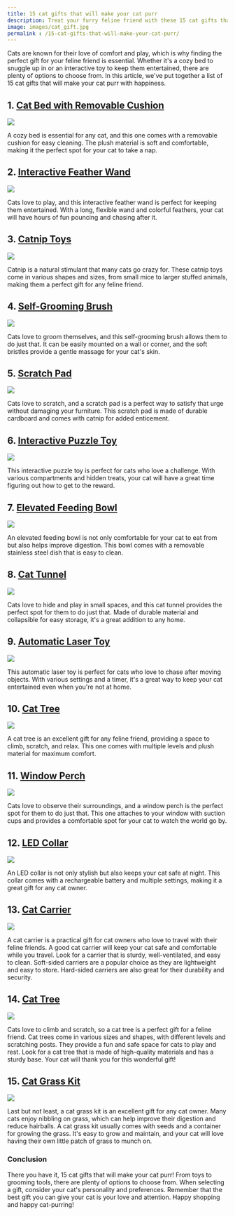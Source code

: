 ```yaml
---
title: 15 cat gifts that will make your cat purr
description: Treat your furry feline friend with these 15 cat gifts that are guaranteed to make them purr with delight. From cozy beds to interactive toys, we have everything you need to spoil your beloved cat.
image: images/cat_gift.jpg
permalink : /15-cat-gifts-that-will-make-your-cat-purr/
---
```


Cats are known for their love of comfort and play, which is why finding the perfect gift for your feline friend is essential. Whether it's a cozy bed to snuggle up in or an interactive toy to keep them entertained, there are plenty of options to choose from. In this article, we've put together a list of 15 cat gifts that will make your cat purr with happiness.

## 1. [Cat Bed with Removable Cushion](https://amzn.to/4dBGW5O)

<a href="https://a.co/d/gtBA0mt" target="_blank"><img border="0" src="//ws-na.amazon-adsystem.com/widgets/q?_encoding=UTF8&ASIN=B09NNPCRW5&Format=_SL160_&ID=AsinImage&MarketPlace=US&ServiceVersion=20070822&WS=1&tag=forpetswith01-20&language=en_US" ></a><img src="https://m.media-amazon.com/images/I/81BFFwwcLML.__AC_SX300_SY300_QL70_FMwebp_.jpg" width="1" height="1" border="0" alt="" style="border:none !important; margin:0px !important;" />

A cozy bed is essential for any cat, and this one comes with a removable cushion for easy cleaning. The plush material is soft and comfortable, making it the perfect spot for your cat to take a nap.

## 2. [Interactive Feather Wand](https://amzn.to/4kvE7oT)

<a href="https://www.amazon.com/Interactive-Durable-Outdoor-Exercise-Training/dp/B086L77P6B?crid=38ZDSWZGPCFGI&keywords=Interactive+Feather+Wand&qid=1678211082&sprefix=interactive+feather+wand%2Caps%2C221&sr=8-1-spons&psc=1&spLa=ZW5jcnlwdGVkUXVhbGlmaWVyPUEySjA1V0U2V1FWNlBFJmVuY3J5cHRlZElkPUEwNDczNDgxM004V1hDVFJKSEdZVCZlbmNyeXB0ZWRBZElkPUEwMTc0NDIzNkY3VURLMjBKMjNTJndpZGdldE5hbWU9c3BfYXRmJmFjdGlvbj1jbGlja1JlZGlyZWN0JmRvTm90TG9nQ2xpY2s9dHJ1ZQ%3D%3D&linkCode=li2&tag=forpetswith01-20&linkId=0350dbbb895e62d14af85f1431452865&language=en_US&ref_=as_li_ss_il" target="_blank"><img border="0" src="https://ws-na.amazon-adsystem.com/widgets/q?_encoding=UTF8&ASIN=B086L77P6B&Format=_SL160_&ID=AsinImage&MarketPlace=US&ServiceVersion=20070822&WS=1&tag=forpetswith01-20&language=en_US" ></a><img src="https://m.media-amazon.com/images/I/816Nyel0tgL.__AC_SX300_SY300_QL70_FMwebp_.jpg" width="1" height="1" border="0" alt="" style="border:none !important; margin:0px !important;" />

Cats love to play, and this interactive feather wand is perfect for keeping them entertained. With a long, flexible wand and colorful feathers, your cat will have hours of fun pouncing and chasing after it.

## 3. [Catnip Toys](https://amzn.to/4kco2F1)

<a href="https://www.amazon.com/SmartyKat-Skitter-Critters-Catnip-Value/dp/B01LZAR8NO?crid=184HW308KOFMO&keywords=Catnip+Toys&qid=1678211141&sprefix=catnip+toys%2Caps%2C288&sr=8-5&linkCode=li2&tag=forpetswith01-20&linkId=0daaf48f3c36ca2f1f3fe4968b7cd407&language=en_US&ref_=as_li_ss_il" target="_blank"><img border="0" src="//ws-na.amazon-adsystem.com/widgets/q?_encoding=UTF8&ASIN=B01LZAR8NO&Format=_SL160_&ID=AsinImage&MarketPlace=US&ServiceVersion=20070822&WS=1&tag=forpetswith01-20&language=en_US" ></a><img src="https://m.media-amazon.com/images/I/812mpNVZDUL.__AC_SX300_SY300_QL70_FMwebp_.jpg" width="1" height="1" border="0" alt="" style="border:none !important; margin:0px !important;" />

Catnip is a natural stimulant that many cats go crazy for. These catnip toys come in various shapes and sizes, from small mice to larger stuffed animals, making them a perfect gift for any feline friend.

## 4. [Self-Grooming Brush](https://amzn.to/43mpcb7)

<a href="https://www.amazon.com/Hertzko-Self-Cleaning-Slicker-Brush/dp/B00ZGPI3OY?crid=32JQP3ZWVT0O&keywords=Self-Grooming+Brush&qid=1678211209&sprefix=self-grooming+brush%2Caps%2C853&sr=8-1-spons&psc=1&smid=A2ZGEJ0145DF0H&spLa=ZW5jcnlwdGVkUXVhbGlmaWVyPUExOUdZMU5KREpERDZPJmVuY3J5cHRlZElkPUEwNDc2NTk1MUJBU1A3SEkyWFFOOSZlbmNyeXB0ZWRBZElkPUEwNDkxMzE5Mk9ISTdGOTlORjdTJndpZGdldE5hbWU9c3BfYXRmJmFjdGlvbj1jbGlja1JlZGlyZWN0JmRvTm90TG9nQ2xpY2s9dHJ1ZQ%3D%3D&linkCode=li2&tag=forpetswith01-20&linkId=e798bf9349b8a07b18c5f92144ccd2fe&language=en_US&ref_=as_li_ss_il" target="_blank"><img border="0" src="//ws-na.amazon-adsystem.com/widgets/q?_encoding=UTF8&ASIN=B00ZGPI3OY&Format=_SL160_&ID=AsinImage&MarketPlace=US&ServiceVersion=20070822&WS=1&tag=forpetswith01-20&language=en_US" ></a><img src="https://m.media-amazon.com/images/I/31d0kuIQsnL._SX300_SY300_QL70_FMwebp_.jpg" width="1" height="1" border="0" alt="" style="border:none !important; margin:0px !important;" />

Cats love to groom themselves, and this self-grooming brush allows them to do just that. It can be easily mounted on a wall or corner, and the soft bristles provide a gentle massage for your cat's skin.

## 5. [Scratch Pad](https://amzn.to/4je7CKP)

<a href="https://www.amazon.com/COCHING-Scratcher-Cardboard-Scratching-Reversible/dp/B07CZZSVZM?crid=SPS5EQUQT8JE&keywords=Scratch+Pad&qid=1678211266&sprefix=scratch+pad%2Caps%2C343&sr=8-1-spons&psc=1&spLa=ZW5jcnlwdGVkUXVhbGlmaWVyPUExMkZNNkpHQVJTV1NCJmVuY3J5cHRlZElkPUEwOTk4ODE2MkVYRDBQU0VVOVVWVSZlbmNyeXB0ZWRBZElkPUEwMDU4OTQxMVFSVjFPQk9FVlAzRiZ3aWRnZXROYW1lPXNwX2F0ZiZhY3Rpb249Y2xpY2tSZWRpcmVjdCZkb05vdExvZ0NsaWNrPXRydWU%3D&linkCode=li2&tag=forpetswith01-20&linkId=b2771ab4d9e4bc0ec463ccb6bc9689f8&language=en_US&ref_=as_li_ss_il" target="_blank"><img border="0" src="//ws-na.amazon-adsystem.com/widgets/q?_encoding=UTF8&ASIN=B07CZZSVZM&Format=_SL160_&ID=AsinImage&MarketPlace=US&ServiceVersion=20070822&WS=1&tag=forpetswith01-20&language=en_US" ></a><img src="https://m.media-amazon.com/images/I/81iU6-tzlfL._AC_SY450_.jpg" width="1" height="1" border="0" alt="" style="border:none !important; margin:0px !important;" />

Cats love to scratch, and a scratch pad is a perfect way to satisfy that urge without damaging your furniture. This scratch pad is made of durable cardboard and comes with catnip for added enticement.

## 6. [Interactive Puzzle Toy](https://amzn.to/43jQ1Lu)

<a href="https://www.amazon.com/Cat-Amazing-Sliders-Interactive-Puzzle/dp/B07VGN7SJL?crid=3AP5OKVNGT8Y4&keywords=cat+toy+puzzle+interactive+toys&qid=1678211342&sprefix=Interactive+Puzzle+Toy%2Caps%2C245&sr=8-6&linkCode=li2&tag=forpetswith01-20&linkId=48b820b56e40a94f662b0ccdeb371296&language=en_US&ref_=as_li_ss_il" target="_blank"><img border="0" src="//ws-na.amazon-adsystem.com/widgets/q?_encoding=UTF8&ASIN=B07VGN7SJL&Format=_SL160_&ID=AsinImage&MarketPlace=US&ServiceVersion=20070822&WS=1&tag=forpetswith01-20&language=en_US" ></a><img src="https://m.media-amazon.com/images/I/51ANg9SRK9L._AC_SX450_.jpg" width="1" height="1" border="0" alt="" style="border:none !important; margin:0px !important;" />

This interactive puzzle toy is perfect for cats who love a challenge. With various compartments and hidden treats, your cat will have a great time figuring out how to get to the reward.

## 7. [Elevated Feeding Bowl](https://amzn.to/4k8tcl9)

<a href="https://www.amazon.com/Kitty-City-Raised-Stress-Waterer/dp/B081J9D4BG?keywords=elevated+feeding+bowl+cats&qid=1678211405&sprefix=Elevated+Feeding+Bowl+cat%2Caps%2C238&sr=8-6&linkCode=li2&tag=forpetswith01-20&linkId=423133d8d8e73c936f0f3e608af09a48&language=en_US&ref_=as_li_ss_il" target="_blank"><img border="0" src="//ws-na.amazon-adsystem.com/widgets/q?_encoding=UTF8&ASIN=B081J9D4BG&Format=_SL160_&ID=AsinImage&MarketPlace=US&ServiceVersion=20070822&WS=1&tag=forpetswith01-20&language=en_US" ></a><img src="https://m.media-amazon.com/images/I/71R+Cd-By-L._AC_SY450_.jpg" width="1" height="1" border="0" alt="" style="border:none !important; margin:0px !important;" />

An elevated feeding bowl is not only comfortable for your cat to eat from but also helps improve digestion. This bowl comes with a removable stainless steel dish that is easy to clean.

## 8. [Cat Tunnel](https://amzn.to/43yrlPK)

<a href="https://www.amazon.com/Tempcore-Tunnel-Collapsible-Tunnels-Cats%EF%BC%8CKitty/dp/B07YKRPYJH?crid=1WZD76OD85HKX&keywords=Cat+Tunnel&qid=1678211453&sprefix=cat+tunnel%2Caps%2C226&sr=8-1-spons&psc=1&spLa=ZW5jcnlwdGVkUXVhbGlmaWVyPUEyVkE3U1pISEczTDUxJmVuY3J5cHRlZElkPUEwNTg1MjI0M0VERlhaNFpOT1A4NiZlbmNyeXB0ZWRBZElkPUEwNTk4ODgxQ1JQMDkxSzBaNlRUJndpZGdldE5hbWU9c3BfYXRmJmFjdGlvbj1jbGlja1JlZGlyZWN0JmRvTm90TG9nQ2xpY2s9dHJ1ZQ%3D%3D&linkCode=li2&tag=forpetswith01-20&linkId=215bc362d0452e9bffa5342e2d768365&language=en_US&ref_=as_li_ss_il" target="_blank"><img border="0" src="//ws-na.amazon-adsystem.com/widgets/q?_encoding=UTF8&ASIN=B07YKRPYJH&Format=_SL160_&ID=AsinImage&MarketPlace=US&ServiceVersion=20070822&WS=1&tag=forpetswith01-20&language=en_US" ></a><img src="https://m.media-amazon.com/images/I/81IeAlJL5rL._AC_SY450_.jpg" width="1" height="1" border="0" alt="" style="border:none !important; margin:0px !important;" />

Cats love to hide and play in small spaces, and this cat tunnel provides the perfect spot for them to do just that. Made of durable material and collapsible for easy storage, it's a great addition to any home.

## 9. [Automatic Laser Toy](https://amzn.to/4kDHkmB)

<a href="https://www.amazon.com/Cyahvtl-Interactive-Charging-Switchable-Patterns/dp/B09W9YZTXK?content-id=amzn1.sym.db5bdf6b-c3cb-4492-ada6-1426f4f364d5%3Aamzn1.sym.db5bdf6b-c3cb-4492-ada6-1426f4f364d5&crid=2Q9VJWDMYABB7&cv_ct_cx=automatic+laser+toys+for+indoor+cats&keywords=automatic+laser+toys+for+indoor+cats&pd_rd_i=B09W9YZTXK&pd_rd_r=bf7692dd-b405-4aa2-aecd-462484ceaaeb&pd_rd_w=nhyiT&pd_rd_wg=XfySH&pf_rd_p=db5bdf6b-c3cb-4492-ada6-1426f4f364d5&pf_rd_r=CHGBGTW4WWYQH4EKRNKV&qid=1678211518&sprefix=Automatic+Laser+Toy%2Caps%2C297&sr=1-1-a73d1c8c-2fd2-4f19-aa41-2df022bcb241-spons&psc=1&smid=A2HJ704CDW2STO&spLa=ZW5jcnlwdGVkUXVhbGlmaWVyPUEzTlJUVEs1RldPVDZOJmVuY3J5cHRlZElkPUEwOTk4MTQ0MkQ4MFZNRTVGWUhUOCZlbmNyeXB0ZWRBZElkPUEwNzkyMzk5MjVMSVZHVVlQTzVHMiZ3aWRnZXROYW1lPXNwX3NlYXJjaF90aGVtYXRpYyZhY3Rpb249Y2xpY2tSZWRpcmVjdCZkb05vdExvZ0NsaWNrPXRydWU%3D&linkCode=li2&tag=forpetswith01-20&linkId=727c066282ce46369f9e8defee241f40&language=en_US&ref_=as_li_ss_il" target="_blank"><img border="0" src="//ws-na.amazon-adsystem.com/widgets/q?_encoding=UTF8&ASIN=B09W9YZTXK&Format=_SL160_&ID=AsinImage&MarketPlace=US&ServiceVersion=20070822&WS=1&tag=forpetswith01-20&language=en_US" ></a><img src="https://m.media-amazon.com/images/I/51mtukDlGdL._AC_SX425_.jpg" width="1" height="1" border="0" alt="" style="border:none !important; margin:0px !important;" />

This automatic laser toy is perfect for cats who love to chase after moving objects. With various settings and a timer, it's a great way to keep your cat entertained even when you're not at home.

## 10. [Cat Tree](https://amzn.to/4mvD8aa)

<a href="https://www.amazon.com/MECOOL-Scratching-Premium-Scratcher-Scratch/dp/B0921T6QFC?crid=30QCXH9FDYCG&keywords=Cat+Tree&qid=1678211576&sprefix=cat+tree%2Caps%2C242&sr=8-3-spons&psc=1&spLa=ZW5jcnlwdGVkUXVhbGlmaWVyPUEyWUhVNThSVEgzMFBaJmVuY3J5cHRlZElkPUEwNzU0MjQ5MjU1UTk2VFJFNTRUUSZlbmNyeXB0ZWRBZElkPUEwOTM2ODUxM1NVNENZWlFOSFFPMyZ3aWRnZXROYW1lPXNwX2F0ZiZhY3Rpb249Y2xpY2tSZWRpcmVjdCZkb05vdExvZ0NsaWNrPXRydWU%3D&linkCode=li2&tag=forpetswith01-20&linkId=580ee381636c4ebf4296043b16bda4c4&language=en_US&ref_=as_li_ss_il" target="_blank"><img border="0" src="//ws-na.amazon-adsystem.com/widgets/q?_encoding=UTF8&ASIN=B0921T6QFC&Format=_SL160_&ID=AsinImage&MarketPlace=US&ServiceVersion=20070822&WS=1&tag=forpetswith01-20&language=en_US" ></a><img src="Cat Tree" width="1" height="1" border="0" alt="" style="border:none !important; margin:0px !important;" />

A cat tree is an excellent gift for any feline friend, providing a space to climb, scratch, and relax. This one comes with multiple levels and plush material for maximum comfort.

## 11. [Window Perch](https://amzn.to/4jh9Mt4)

<a href="https://www.amazon.com/Window-Hammock-Saving-Mounted-Premium/dp/B07MH7WTSN?keywords=window+perch+for+cats+inside&qid=1678211642&sprefix=Window+Perch%2Caps%2C256&sr=8-2-spons&psc=1&spLa=ZW5jcnlwdGVkUXVhbGlmaWVyPUEyQ0xMSjVGWkdJVTFYJmVuY3J5cHRlZElkPUEwNTIxNDY1MjROSElCV0FKU1BHViZlbmNyeXB0ZWRBZElkPUEwNTUwNTg2MU1ONlowSloxOFpBOSZ3aWRnZXROYW1lPXNwX2F0ZiZhY3Rpb249Y2xpY2tSZWRpcmVjdCZkb05vdExvZ0NsaWNrPXRydWU%3D&linkCode=li2&tag=forpetswith01-20&linkId=82da9531273650766d6cb139f180dfb1&language=en_US&ref_=as_li_ss_il" target="_blank"><img border="0" src="//ws-na.amazon-adsystem.com/widgets/q?_encoding=UTF8&ASIN=B07MH7WTSN&Format=_SL160_&ID=AsinImage&MarketPlace=US&ServiceVersion=20070822&WS=1&tag=forpetswith01-20&language=en_US" ></a><img src="https://m.media-amazon.com/images/I/71gvccdY6GL._AC_SY450_.jpg" width="1" height="1" border="0" alt="" style="border:none !important; margin:0px !important;" />

Cats love to observe their surroundings, and a window perch is the perfect spot for them to do just that. This one attaches to your window with suction cups and provides a comfortable spot for your cat to watch the world go by.

## 12. [LED Collar](https://amzn.to/43KlSXe)

<a href="https://www.amazon.com/BSEEN-Rechargeable-Glowing-Adjustable-Visibility/dp/B07PH5VD71?keywords=led+collar+for+cats&qid=1678211716&sprefix=LED+Collar%2Caps%2C230&sr=8-3-spons&psc=1&spLa=ZW5jcnlwdGVkUXVhbGlmaWVyPUFUNVFPUTZXMVRaSCZlbmNyeXB0ZWRJZD1BMDEyNDcyNjJJNThQVzVYWDczOTkmZW5jcnlwdGVkQWRJZD1BMDk1NjI5MldRNFZJWkczUEpDMiZ3aWRnZXROYW1lPXNwX2F0ZiZhY3Rpb249Y2xpY2tSZWRpcmVjdCZkb05vdExvZ0NsaWNrPXRydWU%3D&linkCode=li2&tag=forpetswith01-20&linkId=b3e26ba61c02a1df496e6ac34c46e359&language=en_US&ref_=as_li_ss_il" target="_blank"><img border="0" src="//ws-na.amazon-adsystem.com/widgets/q?_encoding=UTF8&ASIN=B07PH5VD71&Format=_SL160_&ID=AsinImage&MarketPlace=US&ServiceVersion=20070822&WS=1&tag=forpetswith01-20&language=en_US" ></a><img src="https://m.media-amazon.com/images/I/71hyjsFoAsL._AC_SX425_.jpg" width="1" height="1" border="0" alt="" style="border:none !important; margin:0px !important;" />

An LED collar is not only stylish but also keeps your cat safe at night. This collar comes with a rechargeable battery and multiple settings, making it a great gift for any cat owner.

## 13. [Cat Carrier](https://amzn.to/4jeTBMY)

<a href="https://www.amazon.com/Pet-Travel-Carrier-Morpilot-Portable/dp/B07MS8CD6N?keywords=cat+carrier&qid=1678211781&sprefix=Cat+Carrier%2Caps%2C223&sr=8-4-spons&psc=1&spLa=ZW5jcnlwdGVkUXVhbGlmaWVyPUEyME9WMlk2TEZVNzI4JmVuY3J5cHRlZElkPUEwMjY0ODU2MlMzMlpNMjJMV1lBNSZlbmNyeXB0ZWRBZElkPUEwNTcwOTM4M0tNSk5ISjdBOFFQUyZ3aWRnZXROYW1lPXNwX2F0ZiZhY3Rpb249Y2xpY2tSZWRpcmVjdCZkb05vdExvZ0NsaWNrPXRydWU%3D&linkCode=li2&tag=forpetswith01-20&linkId=50bad2cbb7b743ad5fa9d15ff0c04196&language=en_US&ref_=as_li_ss_il" target="_blank"><img border="0" src="//ws-na.amazon-adsystem.com/widgets/q?_encoding=UTF8&ASIN=B07MS8CD6N&Format=_SL160_&ID=AsinImage&MarketPlace=US&ServiceVersion=20070822&WS=1&tag=forpetswith01-20&language=en_US" ></a><img src="https://m.media-amazon.com/images/I/81XUjPV9YqL._AC_SX450_.jpg" width="1" height="1" border="0" alt="" style="border:none !important; margin:0px !important;" />

A cat carrier is a practical gift for cat owners who love to travel with their feline friends. A good cat carrier will keep your cat safe and comfortable while you travel. Look for a carrier that is sturdy, well-ventilated, and easy to clean. Soft-sided carriers are a popular choice as they are lightweight and easy to store. Hard-sided carriers are also great for their durability and security.

## 14. [Cat Tree](https://amzn.to/4kt1389)

<a href="https://www.amazon.com/MECOOL-Scratching-Premium-Scratcher-Scratch/dp/B0921T6QFC?crid=30QCXH9FDYCG&keywords=Cat+Tree&qid=1678211576&sprefix=cat+tree%2Caps%2C242&sr=8-3-spons&psc=1&spLa=ZW5jcnlwdGVkUXVhbGlmaWVyPUEyWUhVNThSVEgzMFBaJmVuY3J5cHRlZElkPUEwNzU0MjQ5MjU1UTk2VFJFNTRUUSZlbmNyeXB0ZWRBZElkPUEwOTM2ODUxM1NVNENZWlFOSFFPMyZ3aWRnZXROYW1lPXNwX2F0ZiZhY3Rpb249Y2xpY2tSZWRpcmVjdCZkb05vdExvZ0NsaWNrPXRydWU%3D&linkCode=li2&tag=forpetswith01-20&linkId=580ee381636c4ebf4296043b16bda4c4&language=en_US&ref_=as_li_ss_il" target="_blank"><img border="0" src="//ws-na.amazon-adsystem.com/widgets/q?_encoding=UTF8&ASIN=B0921T6QFC&Format=_SL160_&ID=AsinImage&MarketPlace=US&ServiceVersion=20070822&WS=1&tag=forpetswith01-20&language=en_US" ></a><img src="https://m.media-amazon.com/images/I/71IQI8YDhNL._AC_SX425_.jpg" width="1" height="1" border="0" alt="" style="border:none !important; margin:0px !important;" />

Cats love to climb and scratch, so a cat tree is a perfect gift for a feline friend. Cat trees come in various sizes and shapes, with different levels and scratching posts. They provide a fun and safe space for cats to play and rest. Look for a cat tree that is made of high-quality materials and has a sturdy base. Your cat will thank you for this wonderful gift!

## 15. [Cat Grass Kit](https://amzn.to/3F8R2hI)

<a href="https://www.amazon.com/Pop-Cat-Grass-Kit-Pack/dp/B07J5P1SNL?crid=DMT7Q7AA3X06&keywords=Cat+Grass+Kit&qid=1678212161&sprefix=cat+grass+kit%2Caps%2C523&sr=8-5&linkCode=li2&tag=forpetswith01-20&linkId=d2c3a965e95c9c0151fe22272a3b3ca6&language=en_US&ref_=as_li_ss_il" target="_blank"><img border="0" src="//ws-na.amazon-adsystem.com/widgets/q?_encoding=UTF8&ASIN=B07J5P1SNL&Format=_SL160_&ID=AsinImage&MarketPlace=US&ServiceVersion=20070822&WS=1&tag=forpetswith01-20&language=en_US" ></a><img src="https://m.media-amazon.com/images/I/61P-PgN4E4L.__AC_SX300_SY300_QL70_FMwebp_.jpg" width="1" height="1" border="0" alt="" style="border:none !important; margin:0px !important;" />

Last but not least, a cat grass kit is an excellent gift for any cat owner. Many cats enjoy nibbling on grass, which can help improve their digestion and reduce hairballs. A cat grass kit usually comes with seeds and a container for growing the grass. It's easy to grow and maintain, and your cat will love having their own little patch of grass to munch on.

### Conclusion

There you have it, 15 cat gifts that will make your cat purr! From toys to grooming tools, there are plenty of options to choose from. When selecting a gift, consider your cat's personality and preferences. Remember that the best gift you can give your cat is your love and attention. Happy shopping and happy cat-purring!
